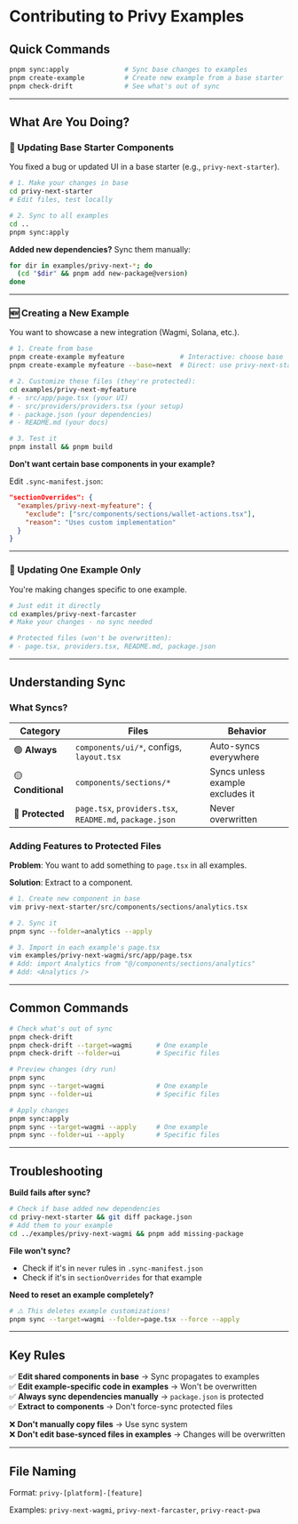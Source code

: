 # Contributing to Privy Examples

## Quick Commands

```bash
pnpm sync:apply              # Sync base changes to examples
pnpm create-example          # Create new example from a base starter
pnpm check-drift             # See what's out of sync
```

---

## What Are You Doing?

### 📝 Updating Base Starter Components

You fixed a bug or updated UI in a base starter (e.g., `privy-next-starter`).

```bash
# 1. Make your changes in base
cd privy-next-starter
# Edit files, test locally

# 2. Sync to all examples
cd ..
pnpm sync:apply
```

**Added new dependencies?** Sync them manually:

```bash
for dir in examples/privy-next-*; do
  (cd "$dir" && pnpm add new-package@version)
done
```

---

### 🆕 Creating a New Example

You want to showcase a new integration (Wagmi, Solana, etc.).

```bash
# 1. Create from base
pnpm create-example myfeature              # Interactive: choose base
pnpm create-example myfeature --base=next  # Direct: use privy-next-starter

# 2. Customize these files (they're protected):
cd examples/privy-next-myfeature
# - src/app/page.tsx (your UI)
# - src/providers/providers.tsx (your setup)
# - package.json (your dependencies)
# - README.md (your docs)

# 3. Test it
pnpm install && pnpm build
```

**Don't want certain base components in your example?**

Edit `.sync-manifest.json`:

```json
"sectionOverrides": {
  "examples/privy-next-myfeature": {
    "exclude": ["src/components/sections/wallet-actions.tsx"],
    "reason": "Uses custom implementation"
  }
}
```

---

### 🔧 Updating One Example Only

You're making changes specific to one example.

```bash
# Just edit it directly
cd examples/privy-next-farcaster
# Make your changes - no sync needed

# Protected files (won't be overwritten):
# - page.tsx, providers.tsx, README.md, package.json
```

---

## Understanding Sync

### What Syncs?

| Category           | Files                                                    | Behavior                         |
| ------------------ | -------------------------------------------------------- | -------------------------------- |
| 🟢 **Always**      | `components/ui/*`, configs, `layout.tsx`                 | Auto-syncs everywhere            |
| 🟡 **Conditional** | `components/sections/*`                                  | Syncs unless example excludes it |
| 🔴 **Protected**   | `page.tsx`, `providers.tsx`, `README.md`, `package.json` | Never overwritten                |

### Adding Features to Protected Files

**Problem**: You want to add something to `page.tsx` in all examples.

**Solution**: Extract to a component.

```bash
# 1. Create new component in base
vim privy-next-starter/src/components/sections/analytics.tsx

# 2. Sync it
pnpm sync --folder=analytics --apply

# 3. Import in each example's page.tsx
vim examples/privy-next-wagmi/src/app/page.tsx
# Add: import Analytics from "@/components/sections/analytics"
# Add: <Analytics />
```

---

## Common Commands

```bash
# Check what's out of sync
pnpm check-drift
pnpm check-drift --target=wagmi      # One example
pnpm check-drift --folder=ui         # Specific files

# Preview changes (dry run)
pnpm sync
pnpm sync --target=wagmi             # One example
pnpm sync --folder=ui                # Specific files

# Apply changes
pnpm sync:apply
pnpm sync --target=wagmi --apply     # One example
pnpm sync --folder=ui --apply        # Specific files
```

---

## Troubleshooting

**Build fails after sync?**

```bash
# Check if base added new dependencies
cd privy-next-starter && git diff package.json
# Add them to your example
cd ../examples/privy-next-wagmi && pnpm add missing-package
```

**File won't sync?**

- Check if it's in `never` rules in `.sync-manifest.json`
- Check if it's in `sectionOverrides` for that example

**Need to reset an example completely?**

```bash
# ⚠️ This deletes example customizations!
pnpm sync --target=wagmi --folder=page.tsx --force --apply
```

---

## Key Rules

✅ **Edit shared components in base** → Sync propagates to examples  
✅ **Edit example-specific code in examples** → Won't be overwritten  
✅ **Always sync dependencies manually** → `package.json` is protected  
✅ **Extract to components** → Don't force-sync protected files

❌ **Don't manually copy files** → Use sync system  
❌ **Don't edit base-synced files in examples** → Changes will be overwritten

---

## File Naming

Format: `privy-[platform]-[feature]`

Examples: `privy-next-wagmi`, `privy-next-farcaster`, `privy-react-pwa`

